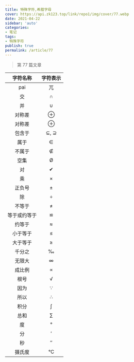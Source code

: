 ```yaml
---
title: 特殊字符,希腊字母
cover: https://api.zk123.top/link/repo1/img/cover/77.webp
date: 2021-04-22
sidebar: 'auto'
categories:
- 笔记
tags:
- 特殊字符
publish: true
permalink: /article/77
---
```


> 第 77 篇文章
<!-- more -->

| 字符名称 | 字符表示 |
| :--------: | :--------: |
|   pai       |   兀      |
|    交       |    ∩     |
|   并        |    ∪     |
|   对称差    |    ⊕     |
|   对称差    |    ⊕     |
|   包含于    |    ⊆, ⊇  |
|   属于      |    ∈     |
|   不属于    |    ∉     |
|   空集      |    Ø     |
|   对        |    ✔     |
|乘 | × |
|正负号 | ± | 
|除 | ÷ | 
|不等于 | ≠ | 
|等于或约等于 | ≌ | 
|约等于 | ≈ | 
|小于等于 | ≤ | 
|大于等于 | ≥ | 
|千分之 | ‰ | 
|无限大 | ∞ | 
|成比例 | ∝ | 
|根号 | √ | 
|因为 | ∵ | 
|所以 | ∴ | 
|积分 | ∫ | 
|总和 | ∑ | 
|度 | ° | 
|分 | ′ | 
|秒 | ″ | 
|摄氏度 | ℃| 